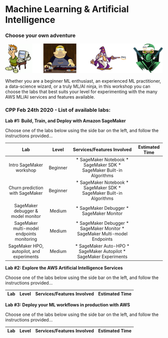 # Machine Learning & Artificial Intelligence

### Choose your own adventure

![image](_media/levels.png)

Whether you are a beginner ML enthusiast, an experienced ML practitioner, a data-science wizard, or a truly ML/AI ninja, in this workshop you can choose the labs that best suits your level for experimenting with the many AWS ML/AI services and features available.

### CPP Feb 24th 2020 - List of available labs:

**Lab #1: Build, Train, and Deploy with Amazon SageMaker**

Choose one of the labs below using the side bar on the left, and follow the instructions provided...

|                     Lab                    |   Level  |                         Services/Features Involved                         | Estimated Time |
|:------------------------------------------:|:--------:|:--------------------------------------------------------------------------:|:--------------:|
| Intro SageMaker workshop                   | Beginner | * SageMaker Notebook * SageMaker SDK * SageMaker Built-in Algorithms       |                |
| Churn prediction with SageMaker            | Beginner | * SageMaker Notebook * SageMaker SDK * SageMaker Built-in Algorithms       |                |
| SageMaker debugger & model monitor         |  Medium  | * SageMaker Debugger * SageMaker Monitor                                   |                |
| SageMaker multi-model endpoints monitoring |  Medium  | * SageMaker Debugger * SageMaker Monitor * SageMaker Multi-model Endpoints |                |
| SageMaker HPO, autopilot, and experiments  |  Medium  | * SageMaker Auto-HPO * SageMaker Autopilot * SageMaker Experiments         |                |


**Lab #2: Explore the AWS Artificial Intelligence Services**

Choose one of the labs below using the side bar on the left, and follow the instructions provided...

|                     Lab                    |   Level  |                      Services/Features Involved                      | Estimated Time |
|:------------------------------------------:|:--------:|:--------------------------------------------------------------------:|:--------------:|


**Lab #3: Deploy your ML workflows in production with AWS**

Choose one of the labs below using the side bar on the left, and follow the instructions provided...

|                     Lab                    |   Level  |                      Services/Features Involved                      | Estimated Time |
|:------------------------------------------:|:--------:|:--------------------------------------------------------------------:|:--------------:|
